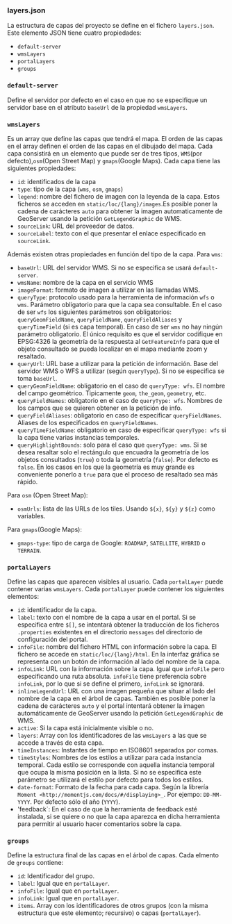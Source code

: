 ### layers.json

La estructura de capas del proyecto se define en el fichero `layers.json`.
Este elemento JSON tiene cuatro propiedades:

* `default-server`
* `wmsLayers`
* `portalLayers`
* `groups`

### `default-server` 

Define el servidor por defecto en el caso en que no se especifique un servidor base en el atributo `baseUrl` de la propiedad `wmsLayers`.

### `wmsLayers`

Es un array que define las capas que tendrá el mapa. El orden de las capas en el array definen el orden de las capas en el dibujado del mapa. Cada capa consistirá en un elemento que puede ser de tres tipos, `WMS`(por defecto),`osm`(Open Street Map) y `gmaps`(Google Maps). Cada capa tiene las siguientes propiedades:

* `id`: identificados de la capa
* `type`: tipo de la capa (`wms`, `osm`, `gmaps`)
* `legend`: nombre del fichero de imagen con la leyenda de la capa. Estos ficheros se acceden en `static/loc/{lang}/images`.Es posible poner la cadena de carácteres `auto` para obtener la imagen automaticamente de GeoServer usando la petición `GetLegendGraphic` de WMS.
* `sourceLink`: URL del proveedor de datos.
* `sourceLabel`: texto con el que presentar el enlace especificado en `sourceLink`.

Además existen otras propiedades en función del tipo de la capa. Para `wms`:

* `baseUrl`: URL del servidor WMS. Si no se especifica se usará `default-server`.
* `wmsName`: nombre de la capa en el servicio WMS
* `imageFormat`: formato de imagen a utilizar en las llamadas WMS.
* `queryType`: protocolo usado para la herramienta de información `wfs` o `wms`. Parámetro obligatorio para que la capa sea consultable. En el caso de ser `wfs` los siguientes parámetros son obligatorios: `queryGeomFieldName`, `queryFieldName`, `queryFieldAliases` y `queryTimeField` (si es capa temporal). En caso de ser `wms` no hay ningún parámetro obligatorio. El único requisito es que el servidor codifique en EPSG:4326 la geometría de la respuesta al `GetFeatureInfo` para que el objeto consultado se pueda localizar en el mapa mediante zoom y resaltado.
* `queryUrl`: URL base a utilizar para la petición de información. Base del servidor WMS o WFS a utilizar (según `queryType`). Si no se especifica se toma `baseUrl`.
* `queryGeomFieldName`: obligatorio en el caso de `queryType: wfs`. El nombre del campo geométrico. Tipicamente `geom`, `the_geom`, `geometry`, etc.
* `queryFieldNames`: obligatorio en el caso de `queryType: wfs`. Nombres de los campos que se quieren obtener en la petición de info.
* `queryFieldAliases`: obligatorio en caso de especificar `queryFieldNames`. Aliases de los especificados en `queryFieldNames`.
* `queryTimeFieldName`: obligatorio en caso de especificar `queryType: wfs` si la capa tiene varias instancias temporales.
* `queryHighlightBounds`: solo para el caso que `queryType: wms`. Si se desea resaltar solo el rectángulo que encuadra la geometría de los objetos consultados (`true`) o toda la geometría (`false`). Por defecto es `false`. En los casos en los que la geometría es muy grande es conveniente ponerlo a `true` para que el proceso de resaltado sea más rápido.

Para `osm` (Open Street Map):

* `osmUrls`: lista de las URLs de los tiles. Usando `${x}`, `${y}` y `${z}` como variables.

Para `gmaps`(Google Maps):

* `gmaps-type`: tipo de carga de Google: `ROADMAP`, `SATELLITE`, `HYBRID` o `TERRAIN`.


### `portalLayers` 
Define las capas que aparecen visibles al usuario. Cada `portalLayer` puede contener varias `wmsLayers`. Cada `portalLayer` puede contener los siguientes elementos:

* `id`: identificador de la capa.
* `label`: texto con el nombre de la capa a usar en el portal. Si se especifica entre `$[]`, se intentará obtener la traducción de los ficheros `.properties` existentes en el directorio `messages` del directorio de configuración del portal.
* `infoFile`: nombre del fichero HTML con información sobre la capa. El fichero se accede en `static/loc/{lang}/html`. En la interfaz gráfica se representa con un botón de información al lado del nombre de la capa.
* `infoLink`: URL con la información sobre la capa. Igual que `infoFile` pero especificando una ruta absoluta. `infoFile` tiene preferencia sobre `infoLink`, por lo que si se define el primero, `infoLink` se ignorará.
* `inlineLegendUrl`: URL con una imagen pequeña que situar al lado del nombre de la capa en el árbol de capas. También es posible poner la cadena de carácteres `auto` y el portal intentará obtener la imagen automáticamente de GeoServer usando la petición `GetLegendGraphic` de WMS.
* `active`: Si la capa está inicialmente visible o no.
* `layers`: Array con los identificadores de las `wmsLayers` a las que se accede a través de esta capa.
* `timeInstances`: Instantes de tiempo en ISO8601 separados por comas.
* `timeStyles`: Nombres de los estilos a utilizar para cada instancia temporal. Cada estilo se corresponde con aquella instancia temporal que ocupa la misma posición en la lista. Si no se especifica este parámetro se utilizará el estilo por defecto para todos los estilos.
* `date-format`: Formato de la fecha para cada capa. Según la librería `Moment <http://momentjs.com/docs/#/displaying>_`. Por ejempo: `DD-MM-YYYY`. Por defecto sólo el año (`YYYY`).
* 'feedback`: En el caso de que la herramienta de feedback esté instalada, si se quiere o no que la capa aparezca en dicha herramienta para permitir al usuario hacer comentarios sobre la capa.

### `groups` 
Define la estructura final de las capas en el árbol de capas. Cada elmento de `groups` contiene:

* `id`: Identificador del grupo.
* `label`: Igual que en `portalLayer`.
* `infoFile`: Igual que en `portalLayer`.
* `infoLink`: Igual que en `portalLayer`.
* `items`. Array con los identificadores de otros grupos (con la misma estructura que este elemento; recursivo) o capas (`portalLayer`).
